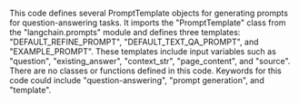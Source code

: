 This code defines several PromptTemplate objects for generating prompts for question-answering tasks. It imports the "PromptTemplate" class from the "langchain.prompts" module and defines three templates: "DEFAULT_REFINE_PROMPT", "DEFAULT_TEXT_QA_PROMPT", and "EXAMPLE_PROMPT". These templates include input variables such as "question", "existing_answer", "context_str", "page_content", and "source". There are no classes or functions defined in this code. Keywords for this code could include "question-answering", "prompt generation", and "template".

